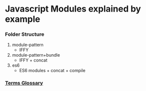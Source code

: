 # Javascript Modules explained by example

### Folder Structure
1. module-pattern
   * IFFY 
2. module-pattern+bundle
   * IFFY + concat
3. es6
   * ES6 modules + concat + compile


 ### [Terms Glossary](https://ionicframework.com/docs/developer-resources/what-is/)